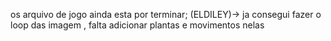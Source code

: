os arquivo de jogo ainda esta por terminar; 
(ELDILEY)-> ja consegui fazer o loop das imagem , falta adicionar plantas e movimentos nelas

